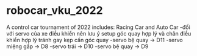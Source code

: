 # robocar_vku_2022
A control car tournament of 2022 includes: Racing Car and Auto Car
-đối với servo của xe điều khiển nên lưu ý setup góc quay hợp lý và chân điều khiển hợp lý tránh gay kẹp cấn góc quay
-servo bệ quay -> D11
-servo miệng gắp -> D8
-servo trái -> D10
-servo bệ quay -> D9
